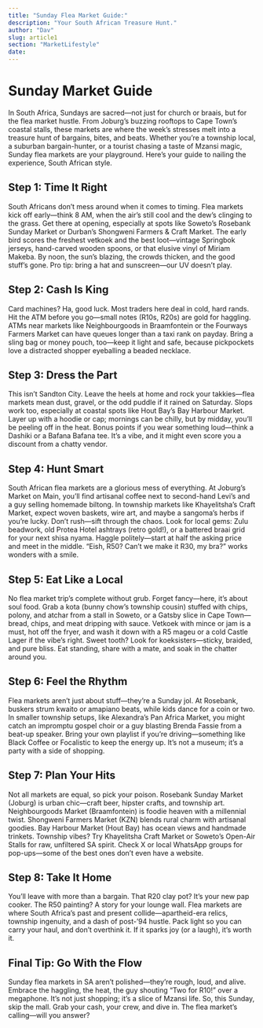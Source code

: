 ```yaml
---
title: "Sunday Flea Market Guide:"
description: "Your South African Treasure Hunt."
author: "Dav"
slug: article1
section: "MarketLifestyle"
date: 
---
```


# Sunday Market Guide

In South Africa, Sundays are sacred—not just for church or braais, but for the flea market hustle. From Joburg’s buzzing rooftops to Cape Town’s coastal stalls, these markets are where the week’s stresses melt into a treasure hunt of bargains, bites, and beats. Whether you’re a township local, a suburban bargain-hunter, or a tourist chasing a taste of Mzansi magic, Sunday flea markets are your playground. Here’s your guide to nailing the experience, South African style.

## Step 1: Time It Right

South Africans don’t mess around when it comes to timing. Flea markets kick off early—think 8 AM, when the air’s still cool and the dew’s clinging to the grass. Get there at opening, especially at spots like Soweto’s Rosebank Sunday Market or Durban’s Shongweni Farmers & Craft Market. The early bird scores the freshest vetkoek and the best loot—vintage Springbok jerseys, hand-carved wooden spoons, or that elusive vinyl of Miriam Makeba. By noon, the sun’s blazing, the crowds thicken, and the good stuff’s gone. Pro tip: bring a hat and sunscreen—our UV doesn’t play.

## Step 2: Cash Is King

Card machines? Ha, good luck. Most traders here deal in cold, hard rands. Hit the ATM before you go—small notes (R10s, R20s) are gold for haggling. ATMs near markets like Neighbourgoods in Braamfontein or the Fourways Farmers Market can have queues longer than a taxi rank on payday. Bring a sling bag or money pouch, too—keep it light and safe, because pickpockets love a distracted shopper eyeballing a beaded necklace.

## Step 3: Dress the Part

This isn’t Sandton City. Leave the heels at home and rock your takkies—flea markets mean dust, gravel, or the odd puddle if it rained on Saturday. Slops work too, especially at coastal spots like Hout Bay’s Bay Harbour Market. Layer up with a hoodie or cap; mornings can be chilly, but by midday, you’ll be peeling off in the heat. Bonus points if you wear something loud—think a Dashiki or a Bafana Bafana tee. It’s a vibe, and it might even score you a discount from a chatty vendor.

## Step 4: Hunt Smart

South African flea markets are a glorious mess of everything. At Joburg’s Market on Main, you’ll find artisanal coffee next to second-hand Levi’s and a guy selling homemade biltong. In township markets like Khayelitsha’s Craft Market, expect woven baskets, wire art, and maybe a sangoma’s herbs if you’re lucky. Don’t rush—sift through the chaos. Look for local gems: Zulu beadwork, old Protea Hotel ashtrays (retro gold!), or a battered braai grid for your next shisa nyama. Haggle politely—start at half the asking price and meet in the middle. “Eish, R50? Can’t we make it R30, my bra?” works wonders with a smile.

## Step 5: Eat Like a Local

No flea market trip’s complete without grub. Forget fancy—here, it’s about soul food. Grab a kota (bunny chow’s township cousin) stuffed with chips, polony, and atchar from a stall in Soweto, or a Gatsby slice in Cape Town—bread, chips, and meat dripping with sauce. Vetkoek with mince or jam is a must, hot off the fryer, and wash it down with a R5 mageu or a cold Castle Lager if the vibe’s right. Sweet tooth? Look for koeksisters—sticky, braided, and pure bliss. Eat standing, share with a mate, and soak in the chatter around you.

## Step 6: Feel the Rhythm

Flea markets aren’t just about stuff—they’re a Sunday jol. At Rosebank, buskers strum kwaito or amapiano beats, while kids dance for a coin or two. In smaller township setups, like Alexandra’s Pan Africa Market, you might catch an impromptu gospel choir or a guy blasting Brenda Fassie from a beat-up speaker. Bring your own playlist if you’re driving—something like Black Coffee or Focalistic to keep the energy up. It’s not a museum; it’s a party with a side of shopping.

## Step 7: Plan Your Hits

Not all markets are equal, so pick your poison. Rosebank Sunday Market (Joburg) is urban chic—craft beer, hipster crafts, and township art. Neighbourgoods Market (Braamfontein) is foodie heaven with a millennial twist. Shongweni Farmers Market (KZN) blends rural charm with artisanal goodies. Bay Harbour Market (Hout Bay) has ocean views and handmade trinkets. Township vibes? Try Khayelitsha Craft Market or Soweto’s Open-Air Stalls for raw, unfiltered SA spirit. Check X or local WhatsApp groups for pop-ups—some of the best ones don’t even have a website.

## Step 8: Take It Home

You’ll leave with more than a bargain. That R20 clay pot? It’s your new pap cooker. The R50 painting? A story for your lounge wall. Flea markets are where South Africa’s past and present collide—apartheid-era relics, township ingenuity, and a dash of post-’94 hustle. Pack light so you can carry your haul, and don’t overthink it. If it sparks joy (or a laugh), it’s worth it.

## Final Tip: Go With the Flow

Sunday flea markets in SA aren’t polished—they’re rough, loud, and alive. Embrace the haggling, the heat, the guy shouting “Two for R10!” over a megaphone. It’s not just shopping; it’s a slice of Mzansi life. So, this Sunday, skip the mall. Grab your cash, your crew, and dive in. The flea market’s calling—will you answer?
